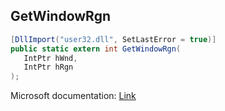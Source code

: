 ## GetWindowRgn

```csharp
[DllImport("user32.dll", SetLastError = true)]
public static extern int GetWindowRgn(
   IntPtr hWnd,
   IntPtr hRgn
);
```

Microsoft documentation: [Link](https://docs.microsoft.com/en-us/windows/win32/api/winuser/nf-winuser-getwindowrgn)
